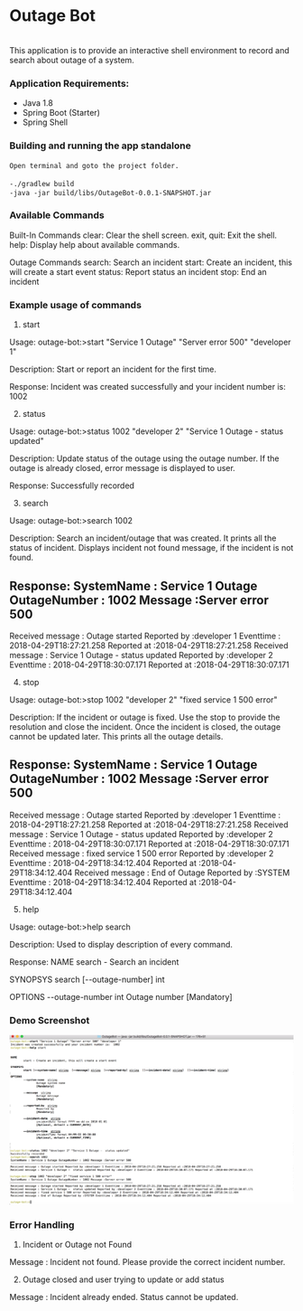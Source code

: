 # Outage Bot

<br>
This application is to provide an interactive shell environment to record and search about outage of a system.

### Application Requirements:
- Java 1.8
- Spring Boot (Starter)
- Spring Shell

### Building and running the app standalone
```
Open terminal and goto the project folder.

-./gradlew build
-java -jar build/libs/OutageBot-0.0.1-SNAPSHOT.jar

```
### Available Commands


Built-In Commands
        clear: Clear the shell screen.
        exit, quit: Exit the shell.
        help: Display help about available commands.

Outage Commands
        search: Search an incident
        start: Create an incident, this will create a start event
        status: Report status an incident
        stop: End an incident


### Example usage of commands

1) start

Usage:
outage-bot:>start "Service 1 Outage" "Server error 500" "developer 1" 

Description:
Start or report an incident for the first time.

Response:
Incident was created successfully and your incident number is:  1002

2) status

Usage:
outage-bot:>status 1002 "developer 2" "Service 1 Outage -  status updated"

Description:
Update status of the outage using the outage number. If the outage is already closed, error message is displayed to user.

Response:
Successfully recorded

3) search

Usage:
outage-bot:>search 1002

Description:
Search an incident/outage that was created. It prints all the status of incident. Displays incident not found message, if the incident is not found.

Response:
SystemName : Service 1 Outage OutageNumber : 1002 Message :Server error 500
----------------------------------------------------------------------------
Received message : Outage started Reported by :developer 1 Eventtime : 2018-04-29T18:27:21.258 Reported at :2018-04-29T18:27:21.258
Received message : Service 1 Outage -  status updated Reported by :developer 2 Eventtime : 2018-04-29T18:30:07.171 Reported at :2018-04-29T18:30:07.171



4) stop

Usage:
outage-bot:>stop 1002 "developer 2" "fixed service 1 500 error"

Description:
If the incident or outage is fixed. Use the stop to provide the resolution and close the incident. Once the incident is closed, the outage cannot be updated later. This prints all the outage details.

Response:
SystemName : Service 1 Outage OutageNumber : 1002 Message :Server error 500
----------------------------------------------------------------------------
Received message : Outage started Reported by :developer 1 Eventtime : 2018-04-29T18:27:21.258 Reported at :2018-04-29T18:27:21.258
Received message : Service 1 Outage -  status updated Reported by :developer 2 Eventtime : 2018-04-29T18:30:07.171 Reported at :2018-04-29T18:30:07.171
Received message : fixed service 1 500 error Reported by :developer 2 Eventtime : 2018-04-29T18:34:12.404 Reported at :2018-04-29T18:34:12.404
Received message : End of Outage Reported by :SYSTEM Eventtime : 2018-04-29T18:34:12.404 Reported at :2018-04-29T18:34:12.404


5) help

Usage:
outage-bot:>help search

Description:
Used to display description of every command. 

Response:
NAME
	search - Search an incident

SYNOPSYS
	search [--outage-number] int  

OPTIONS
	--outage-number  int
		Outage number
		[Mandatory]

### Demo Screenshot

![Demo](Demo.png) 

### Error Handling

1) Incident or Outage not Found  

Message : Incident not found. Please provide the correct incident number.

2) Outage closed and user trying to update or add status

Message : Incident already ended. Status cannot be updated.

